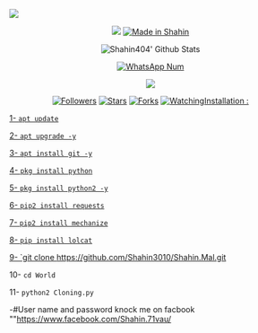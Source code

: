 ![](https://img.shields.io/badge/Matalshahin404-Matalshahin-orange?style=for-the-badge&logo=python.svg) 
<p align="center">
<img src="Matalshahin3.gif">
<a href="#"><img title="Made in Shahin" src="https://img.shields.io/badge/MADE%20IN-Shahin-green?colorA=%23ff0000&colorB=%23017e40&style=for-the-badge"></a>
</p>
<p align="center">
  <img alt="Shahin404' Github Stats" src="https://github-readme-stats.vercel.app/api?username=lovehacker404&show_icons=true&include_all_commits=true&hide_border=true" />
<!--  <img alt="profile pic" width="195px" src="https://avatars2.githubusercontent.com/u/26059688?s=460&u=d41b000a62eab50d000c3da604d151cec27bd850&v=4" />  -->
<!--  <img src="https://github-readme-stats.anuraghazra1.vercel.app/api/top-langs/?username=Matalshahin404&hide=ruby,perl&hide_border=true" />  -->
</p>
<p align="center">
<a href="#"><img title="WhatsApp Num" src="https://img.shields.io/badge/Telegram%20Num-01865167744-green?colorA=%23ff0000&colorB=%23017e40&style=for-the-badge"></a>
</p>
<p align="center">
<img src="Shahin5.gif">
<p align="center">
<p align="center">
<a href="https://github.com/Shahin3010/Shahin.Mal.git"></a>
</p>
<p align="center">
<a href="https://github.com/lovehacker404/followers"><img title="Followers" src="https://img.shields.io/github/followers/lovehacker404?color=blue&style=flat-square"></a>
<a href="https://github.com/lovehacker404/World/stargazers/"><img title="Stars" src="https://img.shields.io/github/stars/lovehacker404/World?color=red&style=flat-square"></a>
<a href="https://github.com/lovehacker404/World/network/members"><img title="Forks" src="https://img.shields.io/github/forks/lovehacker404/World?color=red&style=flat-square"></a>
<a href="https://github.com/Shahin3010/Shahin.Mal.git/watchers"><img title="Watching" 

# Installation :


1- `apt update`

2- `apt upgrade -y`

3- `apt install git -y`

4- `pkg install python`

5- `pkg install python2 -y`

6- `pip2 install requests`

7- `pip2 install mechanize`

8- `pip install lolcat`

9-  `git clone https://github.com/Shahin3010/Shahin.Mal.git

10-  `cd World`

11-  `python2 Cloning.py`

-#User name and password knock me on facbook ""https://www.facebook.com/Shahin.71vau/
